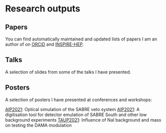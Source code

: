 # Research outputs

## Papers
You can find automatically maintained and updated lists of papers I am an author of on [ORCiD](https://orcid.org/0000-0003-2839-2838) and [INSPIRE-HEP](https://inspirehep.net/authors/1731192?ui-citation-summary=true).

## Talks
A selection of slides from some of the talks I have presented.

## Posters
A selection of posters I have presented at conferences and workshops:

[AIP2021](https://mjzurowski.github.io/files/aip2021-opticalveto.pdf): Optical simulation of the SABRE veto system
[AIP2021](https://mjzurowski.github.io/files/aip2021-Digitisation.pdf): A digitisation tool for detector emulation of SABRE South and other low background experiments
[TAUP2021](https://mjzurowski.github.io/files/taup_poster_zurowski.pdf): Influence of NaI background and mass on testing the DAMA modulation
